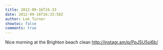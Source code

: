 ```yaml
---
title: 2012-09-16T16-33
date: 2012-09-16T16:33:58Z
author: Lee Turner
showtoc: false
comments: true
---
```


Nice morning at the Brighton beach clean http://instagr.am/p/PpJ5U5si6b/

